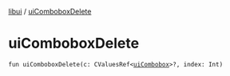 [libui](README.md) / [uiComboboxDelete](ui-combobox-delete.md)

# uiComboboxDelete

`fun uiComboboxDelete(c: CValuesRef<`[`uiCombobox`](ui-combobox.md)`>?, index: Int)`
